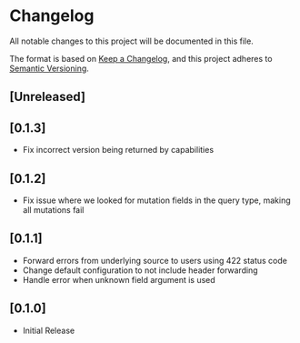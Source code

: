 # Changelog

All notable changes to this project will be documented in this file.

The format is based on [Keep a Changelog](https://keepachangelog.com/en/1.1.0/),
and this project adheres to [Semantic Versioning](https://semver.org/spec/v2.0.0.html).

## [Unreleased]

## [0.1.3]

- Fix incorrect version being returned by capabilities

## [0.1.2]

- Fix issue where we looked for mutation fields in the query type, making all mutations fail

## [0.1.1]

- Forward errors from underlying source to users using 422 status code
- Change default configuration to not include header forwarding
- Handle error when unknown field argument is used

## [0.1.0]

- Initial Release
